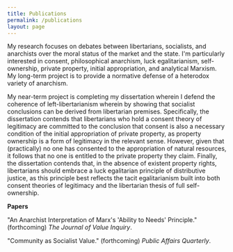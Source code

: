 ```yaml
---
title: Publications
permalink: /publications
layout: page
---
```


My research focuses on debates between libertarians, socialists, and anarchists over the moral status of the market and the state. I'm particularly interested in consent, philosophical anarchism, luck egalitarianism, self-ownership, private property, initial appropriation, and analytical Marxism. My long-term project is to provide a normative defense of a heterodox variety of anarchism.

My near-term project is completing my dissertation wherein I defend the coherence of left-libertarianism wherein by showing that socialist conclusions can be derived from libertarian premises. Specifically, the dissertation contends that libertarians who hold a consent theory of legitimacy are committed to the conclusion that consent is also a necessary condition of the initial appropriation of private property, as property ownership is a form of legitimacy in the relevant sense. However, given that (practically) no one has consented to the appropriation of natural resources, it follows that no one is entitled to the private property they claim. Finally, the dissertation contends that, in the absence of existent property rights, libertarians should embrace a luck egalitarian principle of distributive justice, as this principle best reflects the tacit egalitarianism built into both consent theories of legitimacy and the libertarian thesis of full self-ownership.

**Papers**

"An Anarchist Interpretation of Marx's 'Ability to Needs' Principle." (forthcoming) _The Journal of Value Inquiry_.

"Community as Socialist Value." (forthcoming) _Public Affairs Quarterly_.
